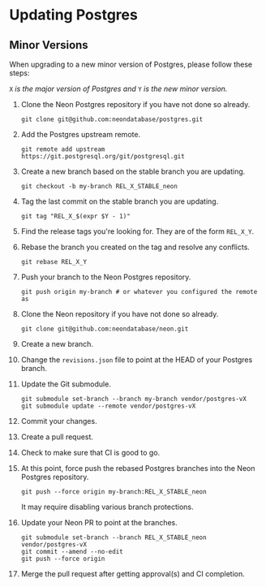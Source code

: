 # Updating Postgres

## Minor Versions

When upgrading to a new minor version of Postgres, please follow these steps:

`X` _is the major version of Postgres and_ `Y` _is the new minor version._

1. Clone the Neon Postgres repository if you have not done so already.

    ```shell
    git clone git@github.com:neondatabase/postgres.git
    ```

1. Add the Postgres upstream remote.

    ```shell
    git remote add upstream https://git.postgresql.org/git/postgresql.git
    ```

1. Create a new branch based on the stable branch you are updating.

    ```shell
    git checkout -b my-branch REL_X_STABLE_neon
    ```

1. Tag the last commit on the stable branch you are updating.

    ```shell
    git tag "REL_X_$(expr $Y - 1)"
    ```

1. Find the release tags you're looking for. They are of the form `REL_X_Y`.

1. Rebase the branch you created on the tag and resolve any conflicts.

    ```shell
    git rebase REL_X_Y
    ```

1. Push your branch to the Neon Postgres repository.

    ```shell
    git push origin my-branch # or whatever you configured the remote as
    ```

1. Clone the Neon repository if you have not done so already.

    ```shell
    git clone git@github.com:neondatabase/neon.git
    ```

1. Create a new branch.

1. Change the `revisions.json` file to point at the HEAD of your Postgres
branch.

1. Update the Git submodule.

    ```shell
    git submodule set-branch --branch my-branch vendor/postgres-vX
    git submodule update --remote vendor/postgres-vX
    ```

1. Commit your changes.

1. Create a pull request.

1. Check to make sure that CI is good to go.

1. At this point, force push the rebased Postgres branches into the Neon
Postgres repository.

    ```shell
    git push --force origin my-branch:REL_X_STABLE_neon
    ```

    It may require disabling various branch protections.

1. Update your Neon PR to point at the branches.

    ```shell
    git submodule set-branch --branch REL_X_STABLE_neon vendor/postgres-vX
    git commit --amend --no-edit
    git push --force origin
    ```

1. Merge the pull request after getting approval(s) and CI completion.
